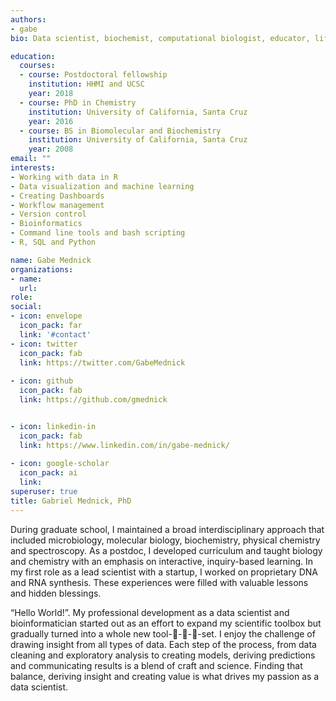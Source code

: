 ```yaml
---
authors:
- gabe
bio: Data scientist, biochemist, computational biologist, educator, life enthusiast

education:
  courses:
  - course: Postdoctoral fellowship
    institution: HHMI and UCSC
    year: 2018
  - course: PhD in Chemistry
    institution: University of California, Santa Cruz
    year: 2016
  - course: BS in Biomolecular and Biochemistry
    institution: University of California, Santa Cruz
    year: 2008
email: ""
interests:
- Working with data in R 
- Data visualization and machine learning 
- Creating Dashboards
- Workflow management
- Version control
- Bioinformatics
- Command line tools and bash scripting
- R, SQL and Python

name: Gabe Mednick
organizations: 
- name: 
  url: 
role: 
social:
- icon: envelope
  icon_pack: far
  link: '#contact'
- icon: twitter
  icon_pack: fab
  link: https://twitter.com/GabeMednick
  
- icon: github
  icon_pack: fab
  link: https://github.com/gmednick


- icon: linkedin-in
  icon_pack: fab
  link: https://www.linkedin.com/in/gabe-mednick/
  
- icon: google-scholar
  icon_pack: ai
  link:
superuser: true
title: Gabriel Mednick, PhD
---
```


During graduate school, I maintained a broad interdisciplinary approach that included microbiology, molecular biology, biochemistry, physical chemistry and spectroscopy. As a postdoc, I developed curriculum and taught biology and chemistry with an emphasis on interactive, inquiry-based learning. In my first role as a lead scientist with a startup, I worked on proprietary DNA and RNA synthesis. These experiences were filled with valuable lessons and hidden blessings. 

“Hello World!”. My professional development as a data scientist and bioinformatician started out as an effort to expand my scientific toolbox but gradually turned into a whole new tool-:hammer:-:nut_and_bolt:-:wrench:-set. I enjoy the challenge of drawing insight from all types of data. Each step of the process, from data cleaning and exploratory analysis to creating models, deriving predictions and communicating results is a blend of craft and science. Finding that balance, deriving insight and creating value is what drives my passion as a data scientist.





